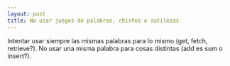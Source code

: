 ```yaml
---
layout: post
title: No usar juegos de palabras, chistes o sutilezas 
---
```

Intentar usar siempre las mismas palabras para lo mismo (get, fetch, retrieve?). No usar una misma palabra para cosas distintas (add es sum o insert?).